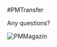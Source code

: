 #PMTransfer

Any questions?

![PMMagazin](http://scienceblogs.de/plazeboalarm/wp-content/blogs.dir/7/files/2012/07/i-3de0f2a5752ea31739786e00f5ade589-PM.png)